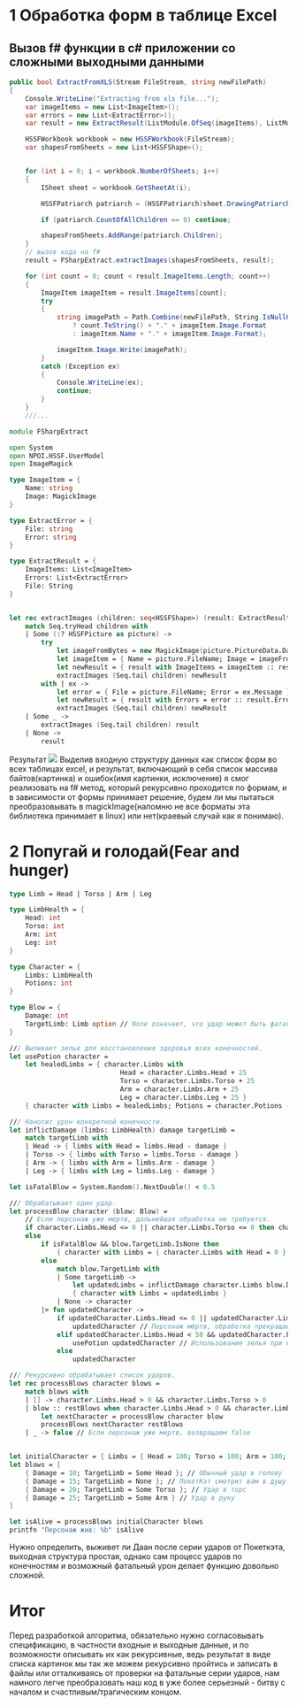 ﻿# 1 Обработка форм в таблице Excel
## Вызов f# функции в c# приложении со сложными выходными данными
```cs
public bool ExtractFromXLS(Stream FileStream, string newFilePath)
{
    Console.WriteLine("Extracting from xls file...");
    var imageItems = new List<ImageItem>();
    var errors = new List<ExtractError>();
    var result = new ExtractResult(ListModule.OfSeq(imageItems), ListModule.OfSeq(errors),"");

    HSSFWorkbook workbook = new HSSFWorkbook(FileStream);
    var shapesFromSheets = new List<HSSFShape>();


    for (int i = 0; i < workbook.NumberOfSheets; i++)
    {
        ISheet sheet = workbook.GetSheetAt(i);

        HSSFPatriarch patriarch = (HSSFPatriarch)sheet.DrawingPatriarch;

        if (patriarch.CountOfAllChildren == 0) continue;

        shapesFromSheets.AddRange(patriarch.Children);
    }
    // вызов кода на f#
    result = FSharpExtract.extractImages(shapesFromSheets, result);

    for (int count = 0; count < result.ImageItems.Length; count++)
    {
        ImageItem imageItem = result.ImageItems[count];
        try
        {
            string imagePath = Path.Combine(newFilePath, String.IsNullOrEmpty(imageItem.Name)
                ? count.ToString() + "." + imageItem.Image.Format
                : imageItem.Name + "." + imageItem.Image.Format);

            imageItem.Image.Write(imagePath);
        }
        catch (Exception ex)
        {
            Console.WriteLine(ex);
            continue;
        }
    }
    ///...
```

```fsharp
module FSharpExtract

open System
open NPOI.HSSF.UserModel
open ImageMagick

type ImageItem = {
    Name: string
    Image: MagickImage
}

type ExtractError = {
    File: string
    Error: string
}

type ExtractResult = {
    ImageItems: List<ImageItem>
    Errors: List<ExtractError>
    File: String
}


let rec extractImages (children: seq<HSSFShape>) (result: ExtractResult) =
    match Seq.tryHead children with
    | Some (:? HSSFPicture as picture) ->
        try
            let imageFromBytes = new MagickImage(picture.PictureData.Data)
            let imageItem = { Name = picture.FileName; Image = imageFromBytes }
            let newResult = { result with ImageItems = imageItem :: result.ImageItems }
            extractImages (Seq.tail children) newResult
        with | ex ->
            let error = { File = picture.FileName; Error = ex.Message }
            let newResult = { result with Errors = error :: result.Errors }
            extractImages (Seq.tail children) newResult
    | Some _ ->
        extractImages (Seq.tail children) result
    | None -> 
        result
```

Результат
![](/Images/Pasted%20image%2020240324220619.png)
Выделив входную структуру данных как список форм во всех таблицах excel, и результат, включающий в себя список массива байтов(картинка) и ошибок(имя картинки, исключение) я смог реализовать на f# метод, который рекурсивно проходится по формам, и в зависимости от формы принимает решение, будем ли мы пытаться преобразовывать в magickImage(напомню не все форматы эта библиотека принимает в linux) или нет(краевый случай как я понимаю).

# 2 Попугай и голодай(Fear and hunger)
```fsharp
type Limb = Head | Torso | Arm | Leg

type LimbHealth = {
    Head: int
    Torso: int
    Arm: int
    Leg: int
}

type Character = {
    Limbs: LimbHealth
    Potions: int
}

type Blow = {
    Damage: int
    TargetLimb: Limb option // None означает, что удар может быть фатальным
}

/// Выпивает зелье для восстановления здоровья всех конечностей.
let usePotion character =
    let healedLimbs = { character.Limbs with
                            Head = character.Limbs.Head + 25
                            Torso = character.Limbs.Torso + 25
                            Arm = character.Limbs.Arm + 25
                            Leg = character.Limbs.Leg + 25 }
    { character with Limbs = healedLimbs; Potions = character.Potions - 1 }

/// Наносит урон конкретной конечности.
let inflictDamage (limbs: LimbHealth) damage targetLimb =
    match targetLimb with
    | Head -> { limbs with Head = limbs.Head - damage }
    | Torso -> { limbs with Torso = limbs.Torso - damage }
    | Arm -> { limbs with Arm = limbs.Arm - damage }
    | Leg -> { limbs with Leg = limbs.Leg - damage }

let isFatalBlow = System.Random().NextDouble() < 0.5

/// Обрабатывает один удар.
let processBlow character (blow: Blow) =
    // Если персонаж уже мертв, дальнейшая обработка не требуется.
    if character.Limbs.Head <= 0 || character.Limbs.Torso <= 0 then character
    else
        if isFatalBlow && blow.TargetLimb.IsNone then
            { character with Limbs = { character.Limbs with Head = 0 } } // Считаем удар фатальным для головы
        else
            match blow.TargetLimb with
            | Some targetLimb ->
                let updatedLimbs = inflictDamage character.Limbs blow.Damage targetLimb
                { character with Limbs = updatedLimbs }
            | None -> character
        |> fun updatedCharacter ->
            if updatedCharacter.Limbs.Head <= 0 || updatedCharacter.Limbs.Torso <= 0 then
                updatedCharacter // Персонаж мёртв, обработка прекращается
            elif updatedCharacter.Limbs.Head < 50 && updatedCharacter.Potions > 0 then
                usePotion updatedCharacter // Использование зелья при критическом уровне здоровья
            else
                updatedCharacter

/// Рекурсивно обрабатывает список ударов.
let rec processBlows character blows =
    match blows with
    | [] -> character.Limbs.Head > 0 && character.Limbs.Torso > 0
    | blow :: restBlows when character.Limbs.Head > 0 && character.Limbs.Torso > 0 ->
        let nextCharacter = processBlow character blow
        processBlows nextCharacter restBlows
    | _ -> false // Если персонаж уже мертв, возвращаем false


let initialCharacter = { Limbs = { Head = 100; Torso = 100; Arm = 100; Leg = 100 }; Potions = 3 }
let blows = [
    { Damage = 10; TargetLimb = Some Head }; // Обычный удар в голову
    { Damage = 15; TargetLimb = None }; // ПокетКэт смотрит вам в душу и показывает самые ужасные страхи.
    { Damage = 20; TargetLimb = Some Torso }; // Удар в торс
    { Damage = 25; TargetLimb = Some Arm } // Удар в руку
]

let isAlive = processBlows initialCharacter blows
printfn "Персонаж жив: %b" isAlive


```

Нужно определить, выживет ли Даан после серии ударов от Покеткэта, выходная структура простая, однако сам процесс ударов по конечностям и возможный фатальный урон делает функцию довольно сложной. 

# Итог
Перед разработкой алгоритма, обязательно нужно согласовывать спецификацию, в частности входные и выходные данные, и по возможности описывать их как рекурсивные, ведь результат в виде списка картинок мы так же можем рекурсивно пройтись и записать в файлы или отталкиваясь от проверки на фатальные серии ударов, нам намного легче преобразовать наш код в уже более серьезный - битву с началом и счастливым/трагическим концом.
